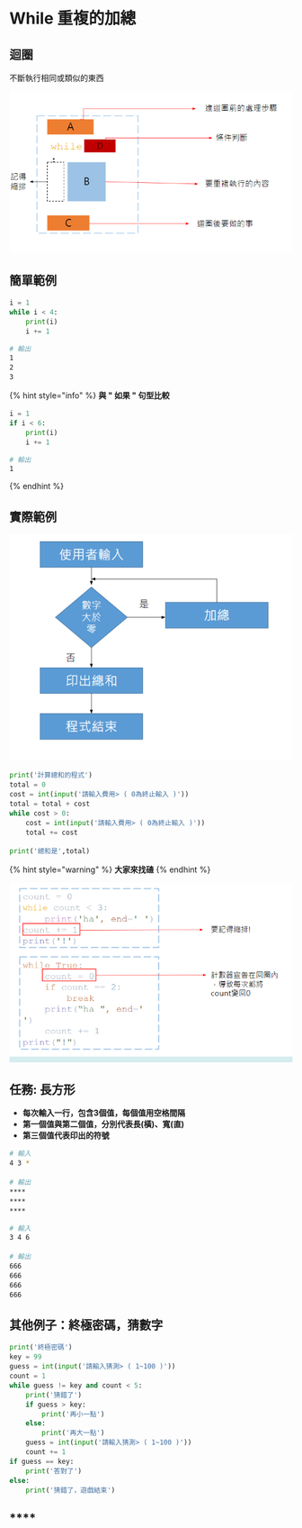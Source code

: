 # While 重複的加總

## 迴圈

不斷執行相同或類似的東西

![](<../../.gitbook/assets/image (50).png>)

## 簡單範例

```python
i = 1
while i < 4:
	print(i)
	i += 1
```

```bash
# 輸出
1 
2 
3 
```

{% hint style="info" %}
**與 " 如果 " 句型比較**

```python
i = 1
if i < 6:
	print(i)
	i += 1
```

```bash
# 輸出
1 
```
{% endhint %}

## **實際範例**

![](<../../.gitbook/assets/image (61).png>)

```python
print('計算總和的程式')
total = 0
cost = int(input('請輸入費用> ( 0為終止輸入 )'))
total = total + cost
while cost > 0:
	cost = int(input('請輸入費用> ( 0為終止輸入 )'))
	total += cost

print('總和是',total)
```

{% hint style="warning" %}
**大家來找碴**
{% endhint %}

![](<../../.gitbook/assets/image (51).png>)

## **任務: 長方形**

* **每次輸入一行，包含3個值，每個值用空格間隔**
* **第一個值與第二個值，分別代表長(橫)、寬(直)**
* **第三個值代表印出的符號**

```bash
# 輸入
4 3 *

# 輸出
****
****
****
```

```bash
# 輸入
3 4 6 

# 輸出
666
666
666
666
```

## **其他例子：終極密碼，猜數字**

```python
print('終極密碼')
key = 99
guess = int(input('請輸入猜測> ( 1~100 )'))
count = 1
while guess != key and count < 5:
	print('猜錯了')
	if guess > key:
		print('再小一點')
	else:
		print('再大一點')
	guess = int(input('請輸入猜測> ( 1~100 )'))
	count += 1
if guess == key:
	print('答對了')
else:
	print('猜錯了，遊戲結束')
```

## ****
